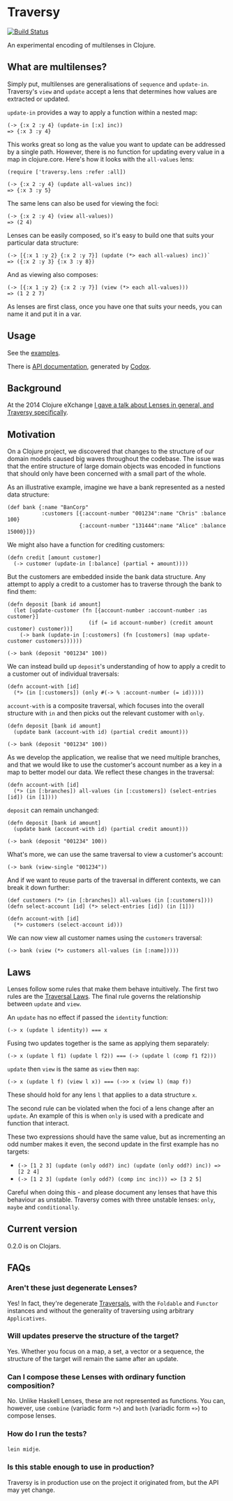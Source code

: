 # Traversy

[![Build Status](https://travis-ci.org/ctford/traversy.png)](https://travis-ci.org/ctford/traversy)

An experimental encoding of multilenses in Clojure.

## What are multilenses?

Simply put, multilenses are generalisations of `sequence` and `update-in`. Traversy's `view` and `update`
accept a lens that determines how values are extracted or updated.

`update-in` provides a way to apply a function within a nested map:

    (-> {:x 2 :y 4} (update-in [:x] inc))
    => {:x 3 :y 4}
    
This works great so long as the value you want to update can be addressed by a single path. However,
there is no function for updating every value in a map in clojure.core. Here's how it looks with the
`all-values` lens:

    (require ['traversy.lens :refer :all])
    
    (-> {:x 2 :y 4} (update all-values inc))
    => {:x 3 :y 5}

The same lens can also be used for viewing the foci:

    (-> {:x 2 :y 4} (view all-values))
    => (2 4)

Lenses can be easily composed, so it's easy to build one that suits your particular data structure:

    (-> [{:x 1 :y 2} {:x 2 :y 7}] (update (*> each all-values) inc))`
    => ({:x 2 :y 3} {:x 3 :y 8})

And as viewing also composes:

    (-> [{:x 1 :y 2} {:x 2 :y 7}] (view (*> each all-values)))
    => (1 2 2 7)

As lenses are first class, once you have one that suits your needs, you can name it and put it in a var.

## Usage

See the [examples](test/traversy/test/lens.clj).

There is [API documentation](http://ctford.github.io/traversy/), generated by [Codox](https://github.com/weavejester/codox).

## Background

At the 2014 Clojure eXchange [I gave a talk about Lenses in general, and Traversy
specifically](https://skillsmatter.com/skillscasts/6034-journey-through-the-looking-glass).

## Motivation

On a Clojure project, we discovered that changes to the structure of our domain models caused
big waves throughout the codebase. The issue was that the entire structure of large domain objects was encoded
in functions that should only have been concerned with a small part of the whole.

As an illustrative example, imagine we have a bank represented as a nested data structure:

    (def bank {:name "BanCorp"
               :customers [{:account-number "001234":name "Chris" :balance 100}
                           {:account-number "131444":name "Alice" :balance 15000}]})

We might also have a function for crediting customers:

    (defn credit [amount customer]
      (-> customer (update-in [:balance] (partial + amount))))

But the customers are embedded inside the bank data structure. Any attempt to apply a credit to a customer
has to traverse through the bank to find them:

    (defn deposit [bank id amount]
      (let [update-customer (fn [{account-number :account-number :as customer}]
                              (if (= id account-number) (credit amount customer) customer))]
        (-> bank (update-in [:customers] (fn [customers] (map update-customer customers))))))

    (-> bank (deposit "001234" 100))

We can instead build up `deposit`'s understanding of how to apply a credit to a customer out of individual
traversals:

    (defn account-with [id]
      (*> (in [:customers]) (only #(-> % :account-number (= id)))))

`account-with` is a composite traversal, which focuses into the overall structure with `in` and then picks out the
relevant customer with `only`.

    (defn deposit [bank id amount]
      (update bank (account-with id) (partial credit amount)))

    (-> bank (deposit "001234" 100))

As we develop the application, we realise that we need multiple branches, and that we would like to use the
customer's account number as a key in a map to better model our data. We reflect these changes in the traversal:

    (defn account-with [id]
      (*> (in [:branches]) all-values (in [:customers]) (select-entries [id]) (in [1])))

`deposit` can remain unchanged:

    (defn deposit [bank id amount]
      (update bank (account-with id) (partial credit amount)))

    (-> bank (deposit "001234" 100))

What's more, we can use the same traversal to view a customer's account:

    (-> bank (view-single "001234"))

And if we want to reuse parts of the traversal in different contexts, we can break it down further:

    (def customers (*> (in [:branches]) all-values (in [:customers])))
    (defn select-account [id] (*> select-entries [id]) (in [1]))

    (defn account-with [id]
      (*> customers (select-account id)))

We can now view all customer names using the `customers` traversal:

    (-> bank (view (*> customers all-values (in [:name]))))

## Laws

Lenses follow some rules that make them behave intuitively. The first two rules are the [Traversal Laws](http://hackage.haskell.org/package/lens-2.3/docs/Control-Lens-Traversal.html#t:Traversal).
The final rule governs the relationship between `update` and `view`.

An `update` has no effect if passed the `identity` function:

    (-> x (update l identity)) === x

Fusing two updates together is the same as applying them separately:

    (-> x (update l f1) (update l f2)) === (-> (update l (comp f1 f2)))

`update` then `view` is the same as `view` then `map`:

    (-> x (update l f) (view l x)) === (->> x (view l) (map f))

These should hold for any lens `l` that applies to a data structure `x`.

The second rule can be violated when the foci of a lens change after an `update`. An example of
this is when `only` is used with a predicate and function that interact.

These two expressions should have the same value, but as incrementing an odd number makes it even,
the second update in the first example has no targets:
* `(-> [1 2 3] (update (only odd?) inc) (update (only odd?) inc)) => [2 2 4]`
* `(-> [1 2 3] (update (only odd?) (comp inc inc))) => [3 2 5]`

Careful when doing this - and please document any lenses that have this behaviour as unstable. Traversy
comes with three unstable lenses: `only`, `maybe` and `conditionally`.

## Current version

0.2.0 is on Clojars.

## FAQs

### Aren't these just degenerate Lenses?

Yes! In fact, they're degenerate
[Traversals](http://hackage.haskell.org/package/lens-2.3/docs/Control-Lens-Traversal.html), with the `Foldable` and
`Functor` instances and without the generality of traversing using arbitrary `Applicatives`.


### Will updates preserve the structure of the target?

Yes. Whether you focus on a map, a set, a vector or a sequence, the structure of the target will remain
the same after an update.

### Can I compose these Lenses with ordinary function composition?

No. Unlike Haskell Lenses, these are not represented as functions. You can, however, use `combine`
(variadic form `*>`) and `both` (variadic form `+>`) to compose lenses.

### How do I run the tests?

`lein midje`.

### Is this stable enough to use in production?

Traversy is in production use on the project it originated from, but the API may yet change.
